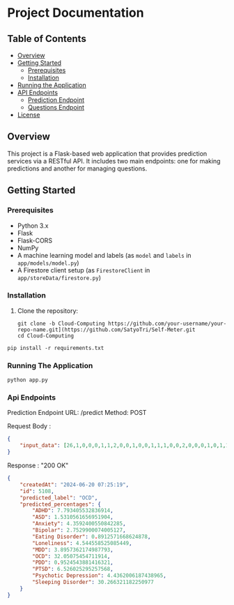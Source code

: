 # Project Documentation

## Table of Contents
- [Overview](#overview)
- [Getting Started](#getting-started)
  - [Prerequisites](#prerequisites)
  - [Installation](#installation)
- [Running the Application](#running-the-application)
- [API Endpoints](#api-endpoints)
  - [Prediction Endpoint](#prediction-endpoint)
  - [Questions Endpoint](#questions-endpoint)
- [License](#license)

## Overview
This project is a Flask-based web application that provides prediction services via a RESTful API. It includes two main endpoints: one for making predictions and another for managing questions.

## Getting Started

### Prerequisites
- Python 3.x
- Flask
- Flask-CORS
- NumPy
- A machine learning model and labels (as `model` and `labels` in `app/models/model.py`)
- A Firestore client setup (as `FirestoreClient` in `app/storeData/firestore.py`)

### Installation
1. Clone the repository:
   ```Terminal
   git clone -b Cloud-Computing https://github.com/your-username/your-repo-name.git](https://github.com/SatyoTri/Self-Meter.git
   cd Cloud-Computing
   ```
  ```Terminal
  pip install -r requirements.txt
  ```

### Running The Application
```Terminal
python app.py
```
### Api Endpoints
Prediction Endpoint
URL: /predict
Method: POST

Request Body : 
```json
{
    "input_data": [26,1,0,0,0,1,1,2,0,0,1,0,0,1,1,1,0,0,2,0,0,0,1,0,1,1,0,1]
}
```
Response : 
"200 OK"
```json
{
    "createdAt": "2024-06-20 07:25:19",
    "id": 5108,
    "predicted_label": "OCD",
    "predicted_percentages": {
        "ADHD": 7.793405532836914,
        "ASD": 1.5310561656951904,
        "Anxiety": 4.3592400550842285,
        "Bipolar": 2.7529900074005127,
        "Eating Disorder": 0.8912571668624878,
        "Loneliness": 4.544558525085449,
        "MDD": 3.8957362174987793,
        "OCD": 32.05075454711914,
        "PDD": 0.9524543881416321,
        "PTSD": 6.526025295257568,
        "Psychotic Depression": 4.4362006187438965,
        "Sleeping Disorder": 30.266321182250977
    }
}
```

